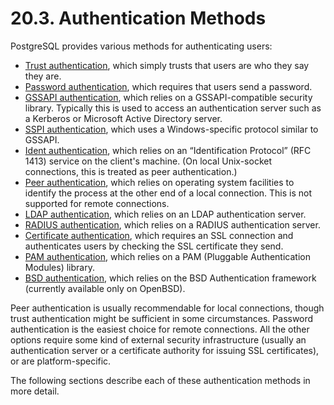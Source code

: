 # 20.3. Authentication Methods

PostgreSQL provides various methods for authenticating users:

* [Trust authentication](https://www.postgresql.org/docs/13/auth-trust.html), which simply trusts that users are who they say they are.
* [Password authentication](https://www.postgresql.org/docs/13/auth-password.html), which requires that users send a password.
* [GSSAPI authentication](https://www.postgresql.org/docs/13/gssapi-auth.html), which relies on a GSSAPI-compatible security library. Typically this is used to access an authentication server such as a Kerberos or Microsoft Active Directory server.
* [SSPI authentication](https://www.postgresql.org/docs/13/sspi-auth.html), which uses a Windows-specific protocol similar to GSSAPI.
* [Ident authentication](https://www.postgresql.org/docs/13/auth-ident.html), which relies on an “Identification Protocol” (RFC 1413) service on the client's machine. (On local Unix-socket connections, this is treated as peer authentication.)
* [Peer authentication](https://www.postgresql.org/docs/13/auth-peer.html), which relies on operating system facilities to identify the process at the other end of a local connection. This is not supported for remote connections.
* [LDAP authentication](https://www.postgresql.org/docs/13/auth-ldap.html), which relies on an LDAP authentication server.
* [RADIUS authentication](https://www.postgresql.org/docs/13/auth-radius.html), which relies on a RADIUS authentication server.
* [Certificate authentication](https://www.postgresql.org/docs/13/auth-cert.html), which requires an SSL connection and authenticates users by checking the SSL certificate they send.
* [PAM authentication](https://www.postgresql.org/docs/13/auth-pam.html), which relies on a PAM (Pluggable Authentication Modules) library.
* [BSD authentication](https://www.postgresql.org/docs/13/auth-bsd.html), which relies on the BSD Authentication framework (currently available only on OpenBSD).

Peer authentication is usually recommendable for local connections, though trust authentication might be sufficient in some circumstances. Password authentication is the easiest choice for remote connections. All the other options require some kind of external security infrastructure (usually an authentication server or a certificate authority for issuing SSL certificates), or are platform-specific.

The following sections describe each of these authentication methods in more detail.
